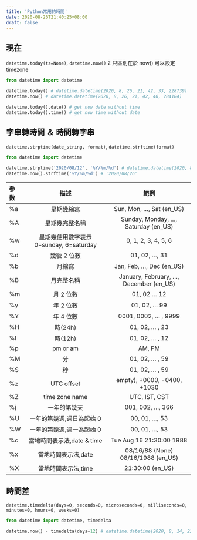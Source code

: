 ```yaml
---
title: 'Python常用的時間'
date: 2020-08-26T21:40:25+08:00
draft: false
---
```


## 現在

`datetime.today(tz=None)`, `datetime.now()`
2 只區別在於 now() 可以設定 timezone

```python
from datetime import datetime

datetime.today() # datetime.datetime(2020, 8, 26, 21, 42, 33, 228739)
datetime.now() # datetime.datetime(2020, 8, 26, 21, 42, 40, 284184)

datetime.today().date() # get now date without time
datetime.today().time() # get now time without date
```

## 字串轉時間 ＆ 時間轉字串

`datetime.strptime(date_string, format)`, `datetime.strftime(format)`

```python
from datetime import datetime

datetime.strptime('2020/08/12', '%Y/%m/%d') # datetime.datetime(2020, 8, 12, 0, 0)
datetime.now().strftime('%Y/%m/%d') # '2020/08/26'
```

| 參數 |                  描述                   |                  範例                  |
| :--- | :-------------------------------------: | :------------------------------------: |
| %a   |               星期幾縮寫                |        Sun, Mon, …, Sat (en_US)        |
| %A   |             星期幾完整名稱              |  Sunday, Monday, …, Saturday (en_US)   |
| %w   | 星期幾使用數字表示 0=sunday, 6=saturday |          0, 1, 2, 3, 4, 5, 6           |
| %d   |               幾號 2 位數               |             01, 02, …, 31              |
| %b   |                 月縮寫                  |        Jan, Feb, …, Dec (en_US)        |
| %B   |               月完整名稱                | January, February, …, December (en_US) |
| %m   |                月 2 位數                |              01, 02 … 12               |
| %y   |                年 2 位數                |              01, 02, … 99              |
| %Y   |                年 4 位數                |          0001, 0002, … , 9999          |
| %H   |                 時(24h)                 |             01, 02, … , 23             |
| %I   |                 時(12h)                 |             01, 02, … , 12             |
| %p   |                pm or am                 |                 AM, PM                 |
| %M   |                   分                    |             01, 02, … , 59             |
| %S   |                   秒                    |             01, 02, … , 59             |
| %z   |               UTC offset                |      empty), +0000, -0400, +1030       |
| %Z   |             time zone name              |             UTC, IST, CST              |
| %j   |              一年的第幾天               |            001, 002, …, 366            |
| %U   |        一年的第幾週,週日為起始 0        |             00, 01, …, 53              |
| %W   |        一年的第幾週,週一為起始 0        |             00, 01, …, 53              |
| %c   |       當地時間表示法,date & time        |        Tue Aug 16 21:30:00 1988        |
| %x   |           當地時間表示法,date           |   08/16/88 (None) 08/16/1988 (en_US)   |
| %X   |           當地時間表示法,time           |            21:30:00 (en_US)            |

## 時間差

`datetime.timedelta(days=0, seconds=0, microseconds=0, milliseconds=0, minutes=0, hours=0, weeks=0)`

```python
from datetime import datetime, timedelta

datetime.now() - timedelta(days=12) # datetime.datetime(2020, 8, 14, 22, 24, 47, 788886)
```
